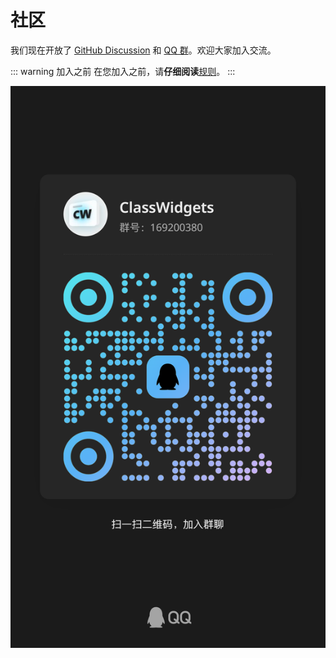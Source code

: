 # 社区
我们现在开放了 [GitHub Discussion](https://github.com/orgs/Class-Widgets/discussions) 和 [QQ 群](https://qm.qq.com/q/pnnFXu1INW)。欢迎大家加入交流。

::: warning 加入之前
在您加入之前，请**仔细阅读**[规则](/community/rules)。
:::

![alt text](qq.png)